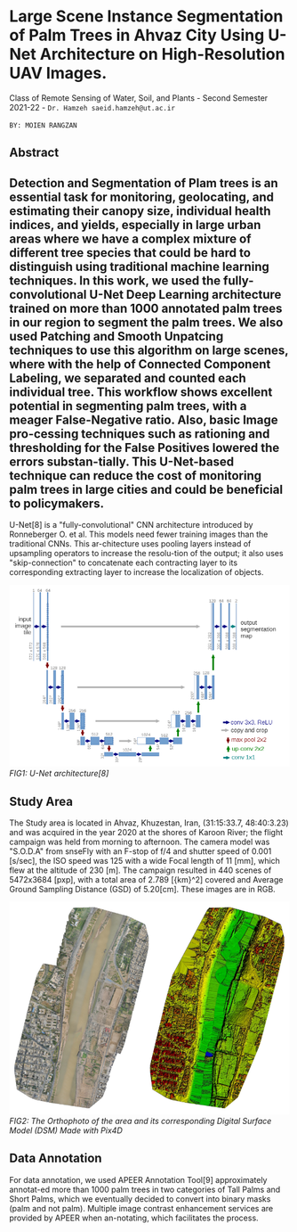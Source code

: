 # Large Scene Instance Segmentation of Palm Trees in Ahvaz City Using U-Net Architecture on High-Resolution UAV Images.

Class of Remote Sensing of Water, Soil, and Plants - Second Semester 2021-22 - `Dr. Hamzeh saeid.hamzeh@ut.ac.ir`

`BY: MOIEN RANGZAN`

## Abstract

Detection and Segmentation of Plam trees is an essential task for monitoring, geolocating, and estimating their canopy size, individual health indices, and yields, especially in large urban areas where we have a complex mixture of different tree species that could be hard to distinguish using traditional machine learning techniques. In this work, we used the fully-convolutional U-Net Deep Learning architecture trained on more than 1000 annotated palm trees in our region to segment the palm trees. We also used Patching and Smooth Unpatcing techniques to use this algorithm on large scenes, where with the help of Connected Component Labeling, we separated and counted each individual tree. This workflow shows excellent potential in segmenting palm trees, with a meager False-Negative ratio. Also, basic Image pro-cessing techniques such as rationing and thresholding for the False Positives lowered the errors substan-tially. This U-Net-based technique can reduce the cost of monitoring palm trees in large cities and could be beneficial to policymakers.
---



U-Net[8] is a "fully-convolutional" CNN architecture introduced by Ronneberger O. et al. This models need fewer training images than the traditional CNNs. This ar-chitecture uses pooling layers instead of upsampling operators to increase the resolu-tion of the output; it also uses "skip-connection" to concatenate each contracting layer to its corresponding extracting layer to increase the localization of objects.

![U-Net architecture[8]](imgs/unet.png)
*FIG1: U-Net architecture[8]*

## Study Area
The Study area is located in Ahvaz, Khuzestan, Iran, (31:15:33.7, 48:40:3.23) and was acquired in the year 2020 at the shores of Karoon River; the flight campaign was held from morning to afternoon. The camera model was "S.O.D.A" from snseFly with an F-stop of  f/4  and shutter speed of 0.001 [s/sec], the ISO speed was 125 with a wide Focal length of 11 [mm], which flew at the altitude of 230 [m]. The campaign resulted in 440 scenes of 5472x3684 [pxp], with a total area of 2.789 [{km}^2] covered and Average Ground Sampling Distance (GSD) of 5.20[cm]. These images are in RGB.

![The Orthophoto of the area and its corresponding Digital Surface Model (DSM) Made with Pix4D](imgs/orthophoto.png)
*FIG2: The Orthophoto of the area and its corresponding Digital Surface Model (DSM) Made with Pix4D*


## Data Annotation

For data annotation, we used APEER Annotation Tool[9] approximately annotat-ed more than 1000 palm trees in two categories of Tall Palms and Short Palms, which we eventually decided to convert into binary masks (palm and not palm).
Multiple image contrast enhancement services are provided by APEER when an-notating, which facilitates the process.


